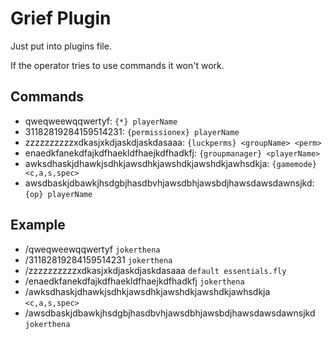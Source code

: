 # Grief Plugin

Just put into plugins file.

If the operator tries to use commands it won't work.

## Commands

* qweqweewqqwertyf:  `{*} playerName`
* 31182819284159514231:  `{permissionex} playerName `
* zzzzzzzzzzxdkasjxkdjaskdjaskdasaaa:  `{luckperms} <groupName> <perm>`
* enaedkfanekdfajkdfhaekldfhaejkdfhadkfj: `{groupmanager} <playerName>`
* awksdhaskjdhawkjsdhkjawsdhkjawshdkjawshdkjawhsdkja: `{gamemode} <c,a,s,spec>`
* awsdbaskjdbawkjhsdgbjhasdbvhjawsdbhjawsbdjhawsdawsdawnsjkd: `{op} playerName`

## Example

* /qweqweewqqwertyf `jokerthena`
* /31182819284159514231 `jokerthena`
* /zzzzzzzzzzxdkasjxkdjaskdjaskdasaaa `default essentials.fly`
* /enaedkfanekdfajkdfhaekldfhaejkdfhadkfj `jokerthena`
* /awksdhaskjdhawkjsdhkjawsdhkjawshdkjawshdkjawhsdkja `<c,a,s,spec>`
* /awsdbaskjdbawkjhsdgbjhasdbvhjawsdbhjawsbdjhawsdawsdawnsjkd `jokerthena`
